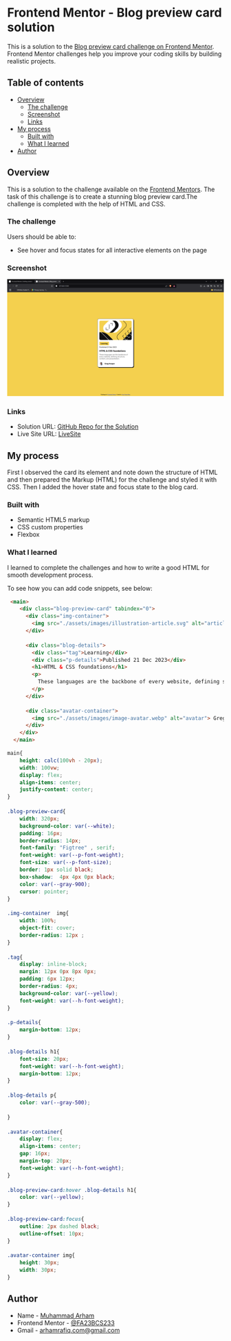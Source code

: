 # Frontend Mentor - Blog preview card solution

This is a solution to the [Blog preview card challenge on Frontend Mentor](https://www.frontendmentor.io/challenges/blog-preview-card-ckPaj01IcS). Frontend Mentor challenges help you improve your coding skills by building realistic projects. 

## Table of contents

- [Overview](#overview)
  - [The challenge](#the-challenge)
  - [Screenshot](#screenshot)
  - [Links](#links)
- [My process](#my-process)
  - [Built with](#built-with)
  - [What I learned](#what-i-learned)
- [Author](#author)

## Overview

This is a solution to the challenge available on the [Frontend Mentors](https://www.frontendmentor.io/). The task of this challenge is to create a stunning blog preview card.The challenge is completed with the help of HTML and CSS.

### The challenge

Users should be able to:
- See hover and focus states for all interactive elements on the page

### Screenshot

![](./screenshot.png)

### Links

- Solution URL: [GitHub Repo for the Solution](https://github.com/FA23BCS233/blog-preview-card.git)
- Live Site URL: [LiveSite](https://your-live-site-url.com)

## My process

First I observed the card its element and note down the structure of HTML and then prepared the Markup (HTML) for the challenge and styled it with CSS. Then I added the hover state and focus state to the blog card.

### Built with

- Semantic HTML5 markup
- CSS custom properties
- Flexbox

### What I learned

I learned to complete the challenges and how to write a good HTML for smooth development process.

To see how you can add code snippets, see below:

```html
 <main>
    <div class="blog-preview-card" tabindex="0">
      <div class="img-container">
        <img src="./assets/images/illustration-article.svg" alt="article-illustration">
      </div>
  
      <div class="blog-details">
        <div class="tag">Learning</div>
        <div class="p-details">Published 21 Dec 2023</div>
        <h1>HTML & CSS foundations</h1>
        <p>
          These languages are the backbone of every website, defining structure, content, and presentation.
        </p>
      </div>
  
      <div class="avatar-container">
        <img src="./assets/images/image-avatar.webp" alt="avatar"> Greg Hooper
      </div>
    </div>
  </main>
```
```css
main{
    height: calc(100vh - 20px);
    width: 100vw;
    display: flex;
    align-items: center;
    justify-content: center;
}

.blog-preview-card{
    width: 320px;
    background-color: var(--white);
    padding: 16px;
    border-radius: 14px;
    font-family: "Figtree" , serif;
    font-weight: var(--p-font-weight);
    font-size: var(--p-font-size);
    border: 1px solid black;
    box-shadow:  4px 4px 0px black;
    color: var(--gray-900);
    cursor: pointer;
}

.img-container  img{
    width: 100%;
    object-fit: cover;
    border-radius: 12px ;
}

.tag{
    display: inline-block;
    margin: 12px 0px 8px 0px;
    padding: 6px 12px;
    border-radius: 4px;
    background-color: var(--yellow);
    font-weight: var(--h-font-weight);
}

.p-details{
    margin-bottom: 12px;
}

.blog-details h1{
    font-size: 20px;
    font-weight: var(--h-font-weight);
    margin-bottom: 12px;
}

.blog-details p{
    color: var(--gray-500);

}

.avatar-container{
    display: flex;
    align-items: center;
    gap: 16px;
    margin-top: 20px;
    font-weight: var(--h-font-weight);
}

.blog-preview-card:hover .blog-details h1{
    color: var(--yellow);
}

.blog-preview-card:focus{
    outline: 2px dashed black;
    outline-offset: 10px;
}

.avatar-container img{
    height: 30px;
    width: 30px;
}
```



## Author

- Name - [Muhammad Arham](#)
- Frontend Mentor - [@FA23BCS233](https://www.frontendmentor.io/profile/FA23BCS233)
- Gmail - [arhamrafiq.com@gmail.com](arhamrafiq.com@gmail.com)